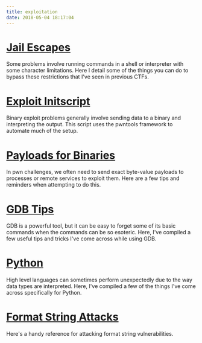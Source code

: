 ```yaml
---
title: exploitation
date: 2018-05-04 18:17:04
---
```


# [Jail Escapes](/jail-escapes)
Some problems involve running commands in a shell or interpreter with some character limitations. Here I detail some of the things you can do to bypass these restrictions that I've seen in previous CTFs.

# [Exploit Initscript](/binexploit-init)
Binary exploit problems generally involve sending data to a binary and interpreting the output. This script uses the pwntools framework to automate much of the setup.

# [Payloads for Binaries](/binary-payloads)
In pwn challenges, we often need to send exact byte-value payloads to processes or remote services to exploit them. Here are a few tips and reminders when attempting to do this.

# [GDB Tips](/gdb-tips)
GDB is a powerful tool, but it can be easy to forget some of its basic commands when the commands can be so esoteric. Here, I've compiled a few useful tips and tricks I've come across while using GDB.

# [Python](/python)
High level languages can sometimes perform unexpectedly due to the way data types are interpreted. Here, I've compiled a few of the things I've come across specifically for Python.

# [Format String Attacks](/format-strings)
Here's a handy reference for attacking format string vulnerabilities.
